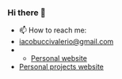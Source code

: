 ### Hi there 👋

- 📫 How to reach me:
- <a href="mailto:iacobuccivalerio@gmail.com">iacobuccivalerio@gmail.com</a>
- - <a href="https://valerioiacobucci.com/">Personal website</a>
- <a href="https://pattex16.github.io/">Personal projects website</a>
